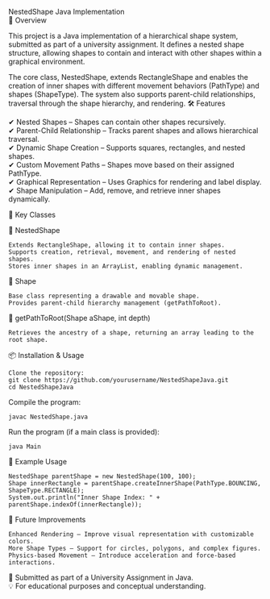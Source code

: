 NestedShape Java Implementation  
📜 Overview

This project is a Java implementation of a hierarchical shape system, submitted as part of a university assignment. It defines a nested shape structure, allowing shapes to contain and interact with other shapes within a graphical environment.

The core class, NestedShape, extends RectangleShape and enables the creation of inner shapes with different movement behaviors (PathType) and shapes (ShapeType). The system also supports parent-child relationships, traversal through the shape hierarchy, and rendering.
🛠 Features

✔ Nested Shapes – Shapes can contain other shapes recursively.  
✔ Parent-Child Relationship – Tracks parent shapes and allows hierarchical traversal.  
✔ Dynamic Shape Creation – Supports squares, rectangles, and nested shapes.  
✔ Custom Movement Paths – Shapes move based on their assigned PathType.  
✔ Graphical Representation – Uses Graphics for rendering and label display.  
✔ Shape Manipulation – Add, remove, and retrieve inner shapes dynamically.  
  
📌 Key Classes  

🔹 NestedShape  

    Extends RectangleShape, allowing it to contain inner shapes.
    Supports creation, retrieval, movement, and rendering of nested shapes.
    Stores inner shapes in an ArrayList, enabling dynamic management.

🔹 Shape

    Base class representing a drawable and movable shape.
    Provides parent-child hierarchy management (getPathToRoot).

🔹 getPathToRoot(Shape aShape, int depth)

    Retrieves the ancestry of a shape, returning an array leading to the root shape.

📦 Installation & Usage

    Clone the repository:
    git clone https://github.com/yourusername/NestedShapeJava.git
    cd NestedShapeJava

Compile the program:

    javac NestedShape.java

Run the program (if a main class is provided):

    java Main

🎨 Example Usage

    NestedShape parentShape = new NestedShape(100, 100);
    Shape innerRectangle = parentShape.createInnerShape(PathType.BOUNCING, ShapeType.RECTANGLE);
    System.out.println("Inner Shape Index: " + parentShape.indexOf(innerRectangle));

🚀 Future Improvements

    Enhanced Rendering – Improve visual representation with customizable colors.
    More Shape Types – Support for circles, polygons, and complex figures.
    Physics-based Movement – Introduce acceleration and force-based interactions.

📜 Submitted as part of a University Assignment in Java.  
💡 For educational purposes and conceptual understanding.
